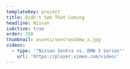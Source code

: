 ```yaml
---
templateKey: project
title: Didn't See That Coming
headline: Nissan
isActive: true
order: 250
thumbnail: assets/sentravsbmw_x.jpg
videos:
  - type: '"Nissan Sentra vs. BMW 3 Series"'
    url: 'https://player.vimeo.com/video/'
---
```

